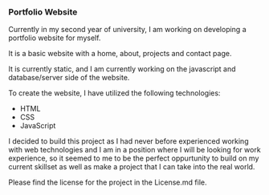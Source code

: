 ### Portfolio Website

Currently in my second year of university, I am working on developing a portfolio website for myself. 

It is a basic website with a home, about, projects and contact page.

It is currently static, and I am currently working on the javascript and database/server side of the website.

To create the website, I have utilized the following technologies:

* HTML
* CSS
* JavaScript

I decided to build this project as I had never before experienced working with web technologies and I am in a position where I will be looking for work experience, so it seemed to me to be the perfect oppurtunity to build on my current skillset as well as make a project that I can take into the real world.

Please find the license for the project in the License.md file.
